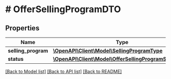 # # OfferSellingProgramDTO

## Properties

Name | Type | Description | Notes
------------ | ------------- | ------------- | -------------
**selling_program** | [**\OpenAPI\Client\Model\SellingProgramType**](SellingProgramType.md) |  |
**status** | [**\OpenAPI\Client\Model\OfferSellingProgramStatusType**](OfferSellingProgramStatusType.md) |  |

[[Back to Model list]](../../README.md#models) [[Back to API list]](../../README.md#endpoints) [[Back to README]](../../README.md)
